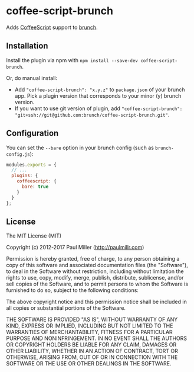 # coffee-script-brunch

Adds [CoffeeScript](http://coffeescript.org) support to [brunch](http://brunch.io).

## Installation

Install the plugin via npm with `npm install --save-dev coffee-script-brunch`.

Or, do manual install:

* Add `"coffee-script-brunch": "x.y.z"` to `package.json` of your brunch app. Pick a plugin version that corresponds to your minor (y) brunch version.
* If you want to use git version of plugin, add
`"coffee-script-brunch": "git+ssh://git@github.com:brunch/coffee-script-brunch.git"`.

## Configuration

You can set the `--bare` option in your brunch config (such as `brunch-config.js`):

```js
modules.exports = {
  // ...
  plugins: {
    coffeescript: {
      bare: true
    }
  }
};
```

## License

The MIT License (MIT)

Copyright (c) 2012-2017 Paul Miller (http://paulmillr.com)

Permission is hereby granted, free of charge, to any person obtaining a copy
of this software and associated documentation files (the "Software"), to deal
in the Software without restriction, including without limitation the rights
to use, copy, modify, merge, publish, distribute, sublicense, and/or sell
copies of the Software, and to permit persons to whom the Software is
furnished to do so, subject to the following conditions:

The above copyright notice and this permission notice shall be included in
all copies or substantial portions of the Software.

THE SOFTWARE IS PROVIDED "AS IS", WITHOUT WARRANTY OF ANY KIND, EXPRESS OR
IMPLIED, INCLUDING BUT NOT LIMITED TO THE WARRANTIES OF MERCHANTABILITY,
FITNESS FOR A PARTICULAR PURPOSE AND NONINFRINGEMENT. IN NO EVENT SHALL THE
AUTHORS OR COPYRIGHT HOLDERS BE LIABLE FOR ANY CLAIM, DAMAGES OR OTHER
LIABILITY, WHETHER IN AN ACTION OF CONTRACT, TORT OR OTHERWISE, ARISING FROM,
OUT OF OR IN CONNECTION WITH THE SOFTWARE OR THE USE OR OTHER DEALINGS IN
THE SOFTWARE.
